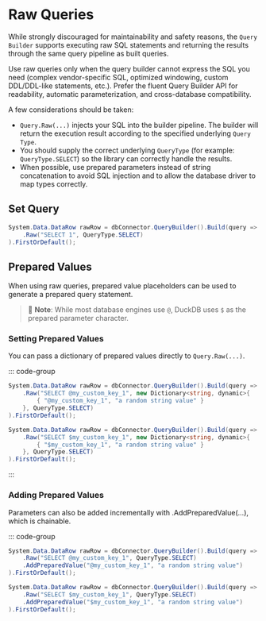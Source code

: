 ﻿---
outline: deep
---

# Raw Queries
While strongly discouraged for maintainability and safety reasons, the `Query Builder` supports executing raw SQL statements and returning the results through the same query pipeline as built queries.

Use raw queries only when the query builder cannot express the SQL you need (complex vendor-specific SQL, optimized windowing, custom DDL/DDL-like statements, etc.). Prefer the fluent Query Builder API for readability, automatic parameterization, and cross-database compatibility.

A few considerations should be taken:

- `Query.Raw(...)` injects your SQL into the builder pipeline. The builder will return the execution result according to the specified underlying `Query Type`.
- You should supply the correct underlying `QueryType` (for example: `QueryType.SELECT`) so the library can correctly handle the results.
- When possible, use prepared parameters instead of string concatenation to avoid SQL injection and to allow the database driver to map types correctly.

## Set Query
```csharp
System.Data.DataRow rawRow = dbConnector.QueryBuilder().Build(query => query
    .Raw("SELECT 1", QueryType.SELECT)
).FirstOrDefault();
```

## Prepared Values

When using raw queries, prepared value placeholders can be used to generate a prepared query statement.

> 📝 **Note**: While most database engines use `@`, DuckDB uses `$` as the prepared parameter character.

### Setting Prepared Values

You can pass a dictionary of prepared values directly to `Query.Raw(...)`.

::: code-group
```csharp [Any]
System.Data.DataRow rawRow = dbConnector.QueryBuilder().Build(query => query
    .Raw("SELECT @my_custom_key_1", new Dictionary<string, dynamic>{
        { "@my_custom_key_1", "a random string value" }
    }, QueryType.SELECT)
).FirstOrDefault();
```

```csharp [DuckDB]
System.Data.DataRow rawRow = dbConnector.QueryBuilder().Build(query => query
    .Raw("SELECT $my_custom_key_1", new Dictionary<string, dynamic>{
        { "$my_custom_key_1", "a random string value" }
    }, QueryType.SELECT)
).FirstOrDefault();
```
:::

### Adding Prepared Values

Parameters can also be added incrementally with .AddPreparedValue(...), which is chainable.

::: code-group
```csharp [Any]
System.Data.DataRow rawRow = dbConnector.QueryBuilder().Build(query => query
    .Raw("SELECT @my_custom_key_1", QueryType.SELECT)
    .AddPreparedValue("@my_custom_key_1", "a random string value")
).FirstOrDefault();
```

```csharp [DuckDB]
System.Data.DataRow rawRow = dbConnector.QueryBuilder().Build(query => query
    .Raw("SELECT $my_custom_key_1", QueryType.SELECT)
    .AddPreparedValue("$my_custom_key_1", "a random string value")
).FirstOrDefault();
```

